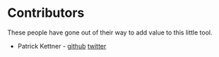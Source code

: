 Contributors
============

These people have gone out of their way to add value to this little tool.

- Patrick Kettner - [github](https://github.com/patrickkettner) [twitter](https://twitter.com/patrickkettner)